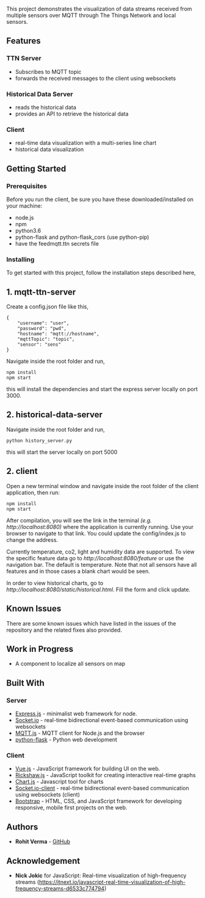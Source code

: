 This project demonstrates the visualization of data streams received from multiple sensors over MQTT through The Things Network and local sensors.

## Features
### TTN Server
+ Subscribes to MQTT topic
+ forwards the received messages to the client using websockets

### Historical Data Server
+ reads the historical data
+ provides an API to retrieve the historical data


### Client
+ real-time data visualization with a multi-series line chart
+ historical data visualization

## Getting Started

### Prerequisites

Before you run the client, be sure you have these downloaded/installed on your machine:

+ node.js
+ npm
+ python3.6
+ python-flask and python-flask_cors (use python-pip)
+ have the feedmqtt.ttn secrets file

### Installing

To get started with this project, follow the installation steps described here,


## 1. mqtt-ttn-server

Create a config.json file like this,

```
{
    "username": "user",
    "password": "pwd",
    "hostname": "mqtt://hostname",
    "mqttTopic": "topic",
    "sensor": "sens"
}
```
Navigate inside the root folder and run,

```
npm install
npm start
```

this will install the dependencies and start the express server locally on port 3000.

## 2. historical-data-server
Navigate inside the root folder and run,

```
python history_server.py
```

this will start the server locally on port 5000


## 2. client

Open a new terminal window and navigate inside the root folder of the client application, then run:

```
npm install
npm start
```

After compilation, you will see the link in the terminal *(e.g. http://localhost:8080)* where the application is currently running. Use your browser to navigate to that link. You could update the config/index.js to change the address.

Currently temperature, co2, light and humidity data are supported. To view the specific feature data go to *http://localhost:8080/feature* or use the navigation bar. The default is temperature. Note that not all sensors have all features and in those cases a blank chart would be seen.

In order to view historical charts, go to *http://localhost:8080/static/historical.html*. Fill the form and click update.

## Known Issues
There are some known issues which have listed in the issues of the repository and the related fixes also provided.

## Work in Progress
+ A component to localize all sensors on map


## Built With


### Server
* [Express.js](https://github.com/expressjs/express) - minimalist web framework for node.
* [Socket.io](https://github.com/socketio/socket.io) - real-time bidirectional event-based communication using websockets
* [MQTT.js](https://github.com/mqttjs/MQTT.js) - MQTT client for Node.js and the browser
* [python-flask](https://flask.palletsprojects.com/en/1.1.x/) - Python web development

### Client
* [Vue.js](https://github.com/vuejs/vue) - JavaScript framework for building UI on the web.
* [Rickshaw.js](https://github.com/shutterstock/rickshaw) - JavaScript toolkit for creating interactive real-time graphs
* [Chart.js](https://www.chartjs.org/) - Javascript tool for charts
* [Socket.io-client](https://github.com/socketio/socket.io) - real-time bidirectional event-based communication using websockets (client)
* [Bootstrap](https://github.com/twbs/bootstrap) - HTML, CSS, and JavaScript framework for developing responsive, mobile first projects on the web.



## Authors

* **Rohit Verma** - [GitHub](https://github.com/rv355)

## Acknowledgement

* **Nick Jokic** for JavaScript: Real-time visualization of high-frequency streams (https://itnext.io/javascript-real-time-visualization-of-high-frequency-streams-d6533c774794)

